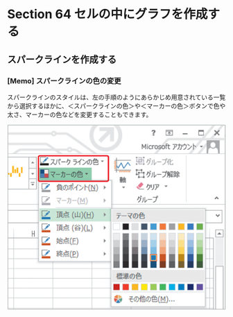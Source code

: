 # Section 64 セルの中にグラフを作成する

## スパークラインを作成する

### [Memo] スパークラインの色の変更

スパークラインのスタイルは、左の手順のようにあらかじめ用意されている一覧から選択するほかに、＜スパークラインの色＞や＜マーカーの色＞ボタンで色や太さ、マーカーの色などを変更することもできます。

![memo](005.png)
